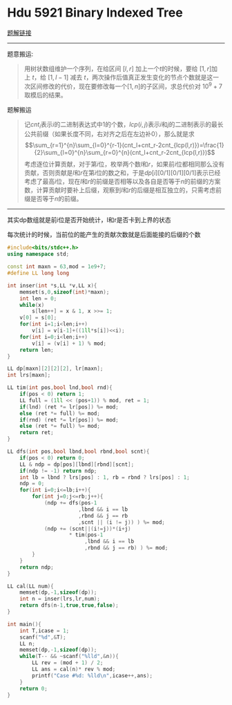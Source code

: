 # Hdu 5921 Binary Indexed Tree

[题解链接](https://async.icpc-camp.org/d/582-2016)

---

题意搬运:

> 用树状数组维护一个序列，在给区间 $[l,r]$ 加上一个$t$的时候，要给 $[1,r]$加上 $t$，给 $[1,l−1]$ 减去 $t$，两次操作后值真正发生变化的节点个数就是这一次区间修改的代价，现在要修改每一个$[1,n]$的子区间，求总代价对 $10^9+7$取模后的结果。

题解搬运

>记$cnt_i$表示$i$的二进制表达式中$1$的个数，$lcp(i,j)$表示$i$和$j$的二进制表示的最长公共前缀（如果长度不同，右对齐之后在左边补0），那么就是求$$\sum_{r=1}^{n}\sum_{l=0}^{r-1}(cnt_l+cnt_r-2cnt_{lcp(l,r)})=\frac{1}{2}\sum_{l=0}^{n}\sum_{r=0}^{n}(cnt_l+cnt_r-2cnt_{lcp(l,r)})$$考虑逐位计算贡献，对于第$i$位，枚举两个数$l$和$r$，如果前$i$位都相同那么没有贡献，否则贡献是$l$和$r$在第$i$位的数之和，于是$dp[i][0/1][0/1][0/1]$表示已经考虑了最高$i$位，现在$l$和$r$的前缀是否相等以及各自是否等于$n$的前缀的方案数，计算贡献时要补上后缀，观察到$l$和$r$的后缀是相互独立的，只需考虑前缀是否等于$n$的前缀。

---

其实dp数组就是前i位是否开始统计，l和r是否卡到上界的状态

每次统计的时候，当前位的能产生的贡献次数就是后面能接的后缀的个数

```cpp
#include<bits/stdc++.h>
using namespace std;

const int maxn = 63,mod = 1e9+7;
#define LL long long

int inser(int *s,LL *v,LL x){
    memset(s,0,sizeof(int)*maxn);
    int len = 0;
    while(x)
        s[len++] = x & 1, x >>= 1;
    v[0] = s[0];
    for(int i=1;i<len;i++)
        v[i] = v[i-1]+((1ll*s[i])<<i);
    for(int i=0;i<len;i++)
        v[i] = (v[i] + 1) % mod;
    return len;
}

LL dp[maxn][2][2][2], lr[maxn];
int lrs[maxn];

LL tim(int pos,bool lnd,bool rnd){
    if(pos < 0) return 1;
    LL full = (1ll << (pos+1)) % mod, ret = 1;
    if(lnd) (ret *= lr[pos]) %= mod;
    else (ret *= full) %= mod;
    if(rnd) (ret *= lr[pos]) %= mod;
    else (ret *= full) %= mod;
    return ret;
}

LL dfs(int pos,bool lbnd,bool rbnd,bool scnt){
    if(pos < 0) return 0;
    LL & ndp = dp[pos][lbnd][rbnd][scnt];
    if(ndp != -1) return ndp;
    int lb = lbnd ? lrs[pos] : 1, rb = rbnd ? lrs[pos] : 1;
    ndp = 0;
    for(int i=0;i<=lb;i++){
        for(int j=0;j<=rb;j++){
            (ndp += dfs(pos-1
                       ,lbnd && i == lb
                       ,rbnd && j == rb
                       ,scnt || (i != j)) ) %= mod;
            (ndp += (scnt||(i!=j))*(i+j) 
                    * tim(pos-1 
                         ,lbnd && i == lb 
                         ,rbnd && j == rb) ) %= mod;
        }
    }
    return ndp;
}

LL cal(LL num){
    memset(dp,-1,sizeof(dp));
    int n = inser(lrs,lr,num);
    return dfs(n-1,true,true,false);
}

int main(){
    int T,icase = 1;
    scanf("%d",&T);
    LL n;
    memset(dp,-1,sizeof(dp));
    while(T-- && ~scanf("%lld",&n)){
        LL rev = (mod + 1) / 2;
        LL ans = cal(n)* rev % mod;
        printf("Case #%d: %lld\n",icase++,ans);
    }
    return 0;
}
```

